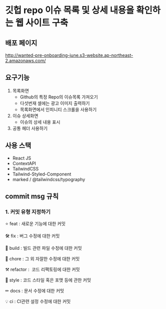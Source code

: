 # 깃헙 repo 이슈 목록 및 상세 내용을 확인하는 웹 사이트 구축

## 배포 페이지

http://wanted-pre-onboarding-june.s3-website.ap-northeast-2.amazonaws.com/

## 요구기능 

1. 목록화면
    - Github의 특정 Repo의 이슈목록 가져오기
    - 다섯번재 셀에는 광고 이미지 출력하기
    - 목록화면에서 인피니티 스크롤을 사용하기
2. 이슈 상세화면
    - 이슈의 상세 내용 표시
3. 공통 헤더 사용하기

## 사용 스택

- React JS
- ContextAPI
- TailwindCSS
- Tailwind-Styled-Component
- marked / @tailwindcss/typography

## commit msg 규칙

### 1. 커밋 유형 지정하기

⭐ feat : 새로운 기능에 대한 커밋

🛠 fix : 버그 수정에 대한 커밋

🧱 build : 빌드 관련 파일 수정에 대한 커밋

👏 chore : 그 외 자잘한 수정에 대한 커밋

⚒ refactor :  코드 리팩토링에 대한 커밋

🎨 style : 코드 스타일 혹은 포맷 등에 관한 커밋

✏ docs : 문서 수정에 대한 커밋

💡 ci : CI관련 설정 수정에 대한 커밋
